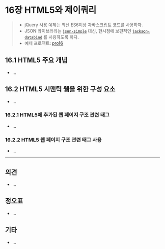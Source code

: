 # 16장 HTML5와 제이쿼리



> * jQuery 사용 예제는 최신 ES6이상 자바스크립트 코드를 사용하자.
> * JSON 라이브러리는 [`json-simple`](https://mvnrepository.com/artifact/com.googlecode.json-simple/json-simple) 대신, 현시점에 보편적인 [`jackson-databind`](https://mvnrepository.com/artifact/com.fasterxml.jackson.core/jackson-databind) 를 사용하도록 하자.
> * 예제 프로젝트: [pro16](pro16)



## 16.1 HTML5 주요 개념

* ...
  

## 16.2 HTML5 시맨틱 웹을 위한 구성 요소

* ...

### 16.2.1 HTML5에 추가된 웹 페이지 구조 관련 태그

* ...

### 16.2.2 HTML5 웹 페이지 구조 관련 태그 사용

* ...








---

## 의견

* ...

  


## 정오표

* ...
  
  

## 기타

* ...
